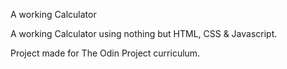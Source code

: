 A working Calculator 

A working Calculator using nothing but HTML, CSS & Javascript.

Project made for The Odin Project curriculum.